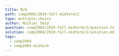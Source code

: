```yaml
---
title: N/A
path: comp2804/2019-fall-midterm/2
type: multiple-choice
author: Michiel Smid
question: comp2804/2019-fall-midterm/2/question.ts
solution: comp2804/2019-fall-midterm/2/solution.md
tags:
  - comp2804
  - comp2804-midterm
---
```

